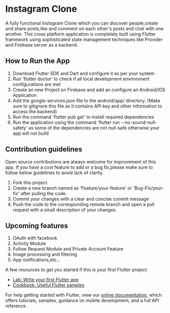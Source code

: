 # Instagram Clone

A fully functional Instagram Clone which you can discover people,create and share posts,like and comment on each other's posts and chat with one another. This cross platform application is completely built using Flutter framework using sophisticated state management techniques like Provider and Firebase server as a backend.

## How to Run the App
<ol>
  <li>Download Flutter SDK and Dart and configure it as per your system</li>
  <li>Run 'flutter doctor' to check if all local development environment configurations are met</li>
  <li> Create an new Project on Firebase and add an configure an Android/IOS Application</li>
  <li> Add the google-services.json file to the android/app/ directory. 
    (Make sure to gitignore this file as it contains API key and other information to access the backend)</li>
  <li> Run the  command 'flutter pub get' to install required dependencies </li>
  <li> Run the application using the command 'flutter run --no-sound-null-safety' as some of the dependencies are not null-safe otherwise your app will not build</li>
</ol>

## Contribution guidelines
Open source contributions are always welcome for improvement of this app. If you have a cool feature to add or a bug fix,please make sure to follow below guidelines to avoid lack of clarity.
<ol>
  <li>Fork this project.</li>
  <li>Create a new branch named as 'Feature/your-feature' or 'Bug-Fix/your-fix' after pulling the code.</li>
  <li>Commit your changes with a clear and concise commit message</li>
  <li>Push the code to the corresponding remote branch and open a pull request with a small description of your changes.</li>
</ol>

## Upcoming features
<ol>
  <li>OAuth with facebook</li>
  <li>Activity Module</li>
  <li>Follow Request Module and Private Account Feature</li>
  <li>Image processing and filtering</li>
  <li>App notifications,etc...</li>
</ol>

A few resources to get you started if this is your first Flutter project:

- [Lab: Write your first Flutter app](https://flutter.dev/docs/get-started/codelab)
- [Cookbook: Useful Flutter samples](https://flutter.dev/docs/cookbook)

For help getting started with Flutter, view our
[online documentation](https://flutter.dev/docs), which offers tutorials,
samples, guidance on mobile development, and a full API reference.
